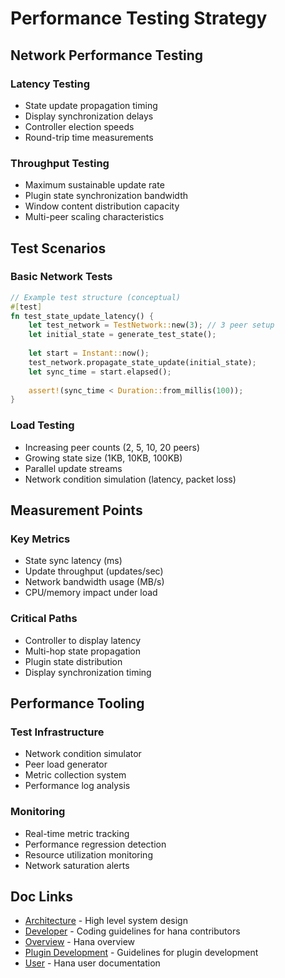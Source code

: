 # Performance Testing Strategy
## Network Performance Testing
### Latency Testing
- State update propagation timing
- Display synchronization delays
- Controller election speeds
- Round-trip time measurements
### Throughput Testing
- Maximum sustainable update rate
- Plugin state synchronization bandwidth
- Window content distribution capacity
- Multi-peer scaling characteristics
## Test Scenarios
### Basic Network Tests

```rust
// Example test structure (conceptual)
#[test]
fn test_state_update_latency() {
    let test_network = TestNetwork::new(3); // 3 peer setup
    let initial_state = generate_test_state();
    
    let start = Instant::now();
    test_network.propagate_state_update(initial_state);
    let sync_time = start.elapsed();
    
    assert!(sync_time < Duration::from_millis(100));
}
```
### Load Testing
- Increasing peer counts (2, 5, 10, 20 peers)
- Growing state size (1KB, 10KB, 100KB)
- Parallel update streams
- Network condition simulation (latency, packet loss)
## Measurement Points
### Key Metrics
- State sync latency (ms)
- Update throughput (updates/sec)
- Network bandwidth usage (MB/s)
- CPU/memory impact under load
### Critical Paths
- Controller to display latency
- Multi-hop state propagation
- Plugin state distribution
- Display synchronization timing
## Performance Tooling
### Test Infrastructure
- Network condition simulator
- Peer load generator
- Metric collection system
- Performance log analysis
### Monitoring
- Real-time metric tracking
- Performance regression detection
- Resource utilization monitoring
- Network saturation alerts

## Doc Links
- [Architecture](../architecture/README.md) - High level system design
- [Developer](../developer/README.md) - Coding guidelines for hana contributors
- [Overview](../../README.md) - Hana overview
- [Plugin Development](../plugins/README.md) - Guidelines for plugin development
- [User](../user/README.md) - Hana user documentation
